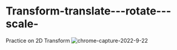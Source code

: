 # Transform-translate---rotate---scale-

Practice on 2D Transform
![chrome-capture-2022-9-22](https://user-images.githubusercontent.com/114946282/197318065-b0f52807-06b8-432b-b554-2839b270adc8.gif)
